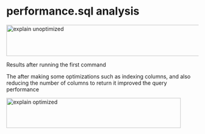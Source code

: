
# performance.sql analysis

<img width="514" height="82" alt="explain unoptimized" src="https://github.com/user-attachments/assets/a1ae1aab-cd01-4d9d-ae84-fdd014a7058e" />

Results after running the first command

The after making some optimizations such as indexing columns, and also reducing the number of columns to return it improved the query performance

<img width="457" height="79" alt="explain optimized" src="https://github.com/user-attachments/assets/f2de5d8b-0906-4ce1-8bdf-62695a5f7601" />
